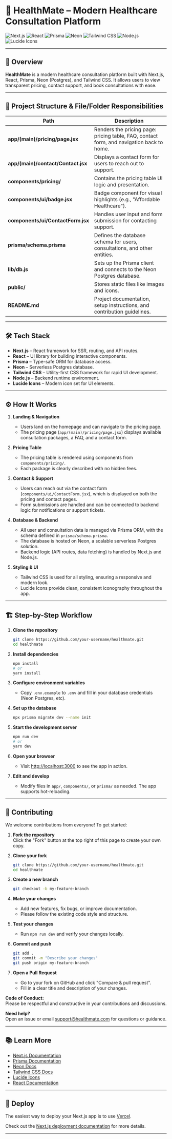 
# 🏥 HealthMate – Modern Healthcare Consultation Platform

![Next.js](https://img.shields.io/badge/Next.js-000?logo=nextdotjs&logoColor=white)
![React](https://img.shields.io/badge/React-20232a?logo=react&logoColor=61dafb)
![Prisma](https://img.shields.io/badge/Prisma-2D3748?logo=prisma&logoColor=white)
![Neon](https://img.shields.io/badge/Neon-008cff?logo=postgresql&logoColor=white)
![Tailwind CSS](https://img.shields.io/badge/Tailwind_CSS-38bdf8?logo=tailwindcss&logoColor=white)
![Node.js](https://img.shields.io/badge/Node.js-339933?logo=node.js&logoColor=white)
![Lucide Icons](https://img.shields.io/badge/Lucide-000?logo=lucide&logoColor=white)

---

## 🚀 Overview

**HealthMate** is a modern healthcare consultation platform built with Next.js, React, Prisma, Neon (Postgres), and Tailwind CSS. It allows users to view transparent pricing, contact support, and book consultations with ease.

---

## 📁 Project Structure & File/Folder Responsibilities

| Path                                      | Description                                                                                   |
|--------------------------------------------|-----------------------------------------------------------------------------------------------|
| **app/(main)/pricing/page.jsx**            | Renders the pricing page: pricing table, FAQ, contact form, and navigation back to home.      |
| **app/(main)/contact/Contact.jsx**         | Displays a contact form for users to reach out to support.                                    |
| **components/pricing/**                    | Contains the pricing table UI logic and presentation.                                         |
| **components/ui/badge.jsx**                | Badge component for visual highlights (e.g., "Affordable Healthcare").                        |
| **components/ui/ContactForm.jsx**          | Handles user input and form submission for contacting support.                                |
| **prisma/schema.prisma**                   | Defines the database schema for users, consultations, and other entities.                     |
| **lib/db.js**                             | Sets up the Prisma client and connects to the Neon Postgres database.                         |
| **public/**                               | Stores static files like images and icons.                                                    |
| **README.md**                             | Project documentation, setup instructions, and contribution guidelines.                       |

---

## 🛠️ Tech Stack

- **Next.js** – React framework for SSR, routing, and API routes.
- **React** – UI library for building interactive components.
- **Prisma** – Type-safe ORM for database access.
- **Neon** – Serverless Postgres database.
- **Tailwind CSS** – Utility-first CSS framework for rapid UI development.
- **Node.js** – Backend runtime environment.
- **Lucide Icons** – Modern icon set for UI elements.

---

## ⚙️ How It Works

1. **Landing & Navigation**
   - Users land on the homepage and can navigate to the pricing page.
   - The pricing page (`app/(main)/pricing/page.jsx`) displays available consultation packages, a FAQ, and a contact form.

2. **Pricing Table**
   - The pricing table is rendered using components from `components/pricing/`.
   - Each package is clearly described with no hidden fees.

3. **Contact & Support**
   - Users can reach out via the contact form (`components/ui/ContactForm.jsx`), which is displayed on both the pricing and contact pages.
   - Form submissions are handled and can be connected to backend logic for notifications or support tickets.

4. **Database & Backend**
   - All user and consultation data is managed via Prisma ORM, with the schema defined in `prisma/schema.prisma`.
   - The database is hosted on Neon, a scalable serverless Postgres solution.
   - Backend logic (API routes, data fetching) is handled by Next.js and Node.js.

5. **Styling & UI**
   - Tailwind CSS is used for all styling, ensuring a responsive and modern look.
   - Lucide Icons provide clean, consistent iconography throughout the app.

---

## 🏗️ Step-by-Step Workflow

1. **Clone the repository**
   ```bash
   git clone https://github.com/your-username/healthmate.git
   cd healthmate
   ```

2. **Install dependencies**
   ```bash
   npm install
   # or
   yarn install
   ```

3. **Configure environment variables**
   - Copy `.env.example` to `.env` and fill in your database credentials (Neon Postgres, etc).

4. **Set up the database**
   ```bash
   npx prisma migrate dev --name init
   ```

5. **Start the development server**
   ```bash
   npm run dev
   # or
   yarn dev
   ```

6. **Open your browser**
   - Visit [http://localhost:3000](http://localhost:3000) to see the app in action.

7. **Edit and develop**
   - Modify files in `app/`, `components/`, or `prisma/` as needed. The app supports hot-reloading.

---

## 🤝 Contributing

We welcome contributions from everyone! To get started:

1. **Fork the repository**  
   Click the "Fork" button at the top right of this page to create your own copy.

2. **Clone your fork**  
   ```bash
   git clone https://github.com/your-username/healthmate.git
   cd healthmate
   ```

3. **Create a new branch**  
   ```bash
   git checkout -b my-feature-branch
   ```

4. **Make your changes**  
   - Add new features, fix bugs, or improve documentation.
   - Please follow the existing code style and structure.

5. **Test your changes**  
   - Run `npm run dev` and verify your changes locally.

6. **Commit and push**  
   ```bash
   git add .
   git commit -m "Describe your changes"
   git push origin my-feature-branch
   ```

7. **Open a Pull Request**  
   - Go to your fork on GitHub and click "Compare & pull request".
   - Fill in a clear title and description of your changes.

**Code of Conduct:**  
Please be respectful and constructive in your contributions and discussions.

**Need help?**  
Open an issue or email [support@healthmate.com](mailto:support@healthmate.com) for questions or guidance.

---

## 📚 Learn More

- [Next.js Documentation](https://nextjs.org/docs)
- [Prisma Documentation](https://www.prisma.io/docs)
- [Neon Docs](https://neon.tech/docs/introduction)
- [Tailwind CSS Docs](https://tailwindcss.com/docs)
- [Lucide Icons](https://lucide.dev/)
- [React Documentation](https://react.dev/)

---

## 🚀 Deploy

The easiest way to deploy your Next.js app is to use [Vercel](https://vercel.com/new?utm_medium=default-template&filter=next.js&utm_source=create-next-app&utm_campaign=create-next-app-readme).

Check out the [Next.js deployment documentation](https://nextjs.org/docs/app/building-your-application/deploying) for more details.

---
